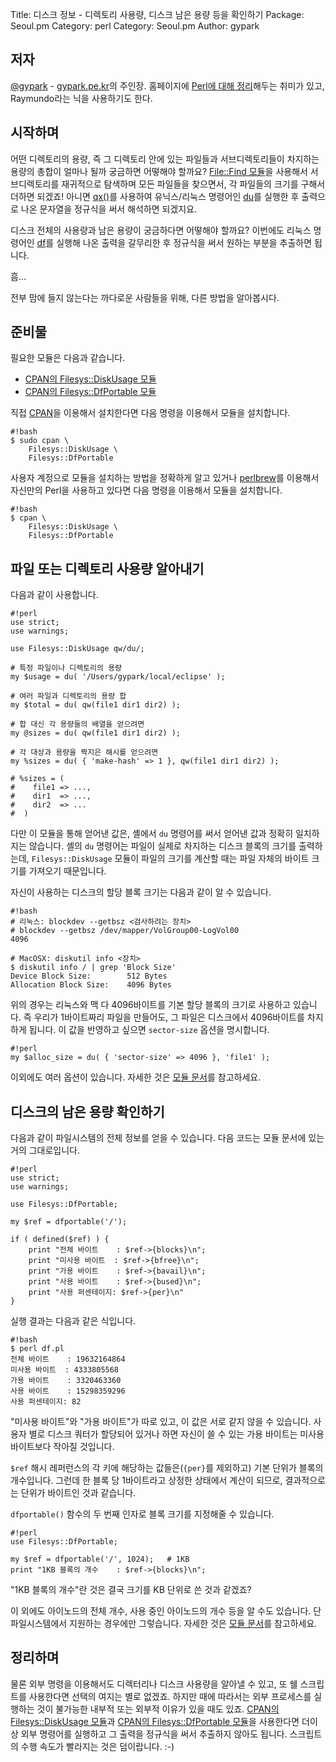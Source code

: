 Title:    디스크 정보 - 디렉토리 사용량, 디스크 남은 용량 등을 확인하기
Package:  Seoul.pm
Category: perl
Category: Seoul.pm
Author:   gypark

저자
-----

[@gypark][twitter-gypark] - [gypark.pe.kr][gypark-home]의 주인장.
홈페이지에 [Perl에 대해 정리][gypark-perl]해두는 취미가 있고, Raymundo라는 닉을 사용하기도 한다.


시작하며
---------

어떤 디렉토리의 용량, 즉 그 디렉토리 안에 있는 파일들과 서브디렉토리들이
차지하는 용량의 총합이 얼마나 될까 궁금하면 어떻해야 할까요?
[File::Find 모듈][perldoc-file-find]을 사용해서 서브디렉토리를 재귀적으로
탐색하며 모든 파일들을 찾으면서, 각 파일들의 크기를 구해서 더하면 되겠죠!
아니면 [qx()][perldoc-qx]를 사용하여 유닉스/리눅스 명령어인 [du][man-du]를
실행한 후 출력으로 나온 문자열을 정규식을 써서 해석하면 되겠지요.

디스크 전체의 사용량과 남은 용량이 궁금하다면 어떻해야 할까요?
이번에도 리눅스 명령어인 [df][man-df]를 실행해 나온 출력을 갈무리한 후
정규식을 써서 원하는 부분을 추출하면 됩니다.

흠...

전부 맘에 들지 않는다는 까다로운 사람들을 위해, 다른 방법을 알아봅시다.


준비물
-------

필요한 모듈은 다음과 같습니다.

- [CPAN의 Filesys::DiskUsage 모듈][cpan-filesys-diskusage]
- [CPAN의 Filesys::DfPortable 모듈][cpan-filesys-dfportable]

직접 [CPAN][cpan]을 이용해서 설치한다면 다음 명령을 이용해서 모듈을 설치합니다.

    #!bash
    $ sudo cpan \
        Filesys::DiskUsage \
        Filesys::DfPortable

사용자 계정으로 모듈을 설치하는 방법을 정확하게 알고 있거나
[perlbrew][home-perlbrew]를 이용해서 자신만의 Perl을 사용하고 있다면
다음 명령을 이용해서 모듈을 설치합니다.

    #!bash
    $ cpan \
        Filesys::DiskUsage \
        Filesys::DfPortable


파일 또는 디렉토리 사용량 알아내기
-----------------------------------

다음과 같이 사용합니다.

    #!perl
    use strict;
    use warnings;

    use Filesys::DiskUsage qw/du/;

    # 특정 파일이나 디렉토리의 용량
    my $usage = du( '/Users/gypark/local/eclipse' );
    
    # 여러 파일과 디렉토리의 용량 합
    my $total = du( qw(file1 dir1 dir2) );
    
    # 합 대신 각 용량들의 배열을 얻으려면
    my @sizes = du( qw(file1 dir1 dir2) );

    # 각 대상과 용량을 짝지은 해시를 얻으려면
    my %sizes = du( { 'make-hash' => 1 }, qw(file1 dir1 dir2) );
    
    # %sizes = (
    #    file1 => ...,
    #    dir1  => ...,
    #    dir2  => ...
    #  )

다만 이 모듈을 통해 얻어낸 값은, 셸에서 `du` 명령어를 써서 얻어낸 값과 정확히 일치하지는 않습니다.
셸의 `du` 명령어는 파일이 실제로 차지하는 디스크 블록의 크기를 출력하는데,
`Filesys::DiskUsage` 모듈이 파일의 크기를 계산할 때는 파일 자체의 바이트 크기를 가져오기 때문입니다.

자신이 사용하는 디스크의 할당 블록 크기는 다음과 같이 알 수 있습니다.

    #!bash
    # 리눅스: blockdev --getbsz <검사하려는 장치>
    # blockdev --getbsz /dev/mapper/VolGroup00-LogVol00
    4096
    
    # MacOSX: diskutil info <장치>
    $ diskutil info / | grep 'Block Size'
    Device Block Size:        512 Bytes
    Allocation Block Size:    4096 Bytes 

위의 경우는 리눅스와 맥 다 4096바이트를 기본 할당 블록의 크기로 사용하고 있습니다.
즉 우리가 1바이트짜리 파일을 만들어도, 그 파일은 디스크에서 4096바이트를 차지하게 됩니다.
이 값을 반영하고 싶으면 `sector-size` 옵션을 명시합니다.

    #!perl
    my $alloc_size = du( { 'sector-size' => 4096 }, 'file1' );
    
이외에도 여러 옵션이 있습니다.
자세한 것은 [모듈 문서][cpan-filesys-diskusage]를 참고하세요.       


디스크의 남은 용량 확인하기
----------------------------

다음과 같이 파일시스템의 전체 정보를 얻을 수 있습니다.
다음 코드는 모듈 문서에 있는 거의 그대로입니다.

    #!perl
    use strict;
    use warnings;

    use Filesys::DfPortable;
    
    my $ref = dfportable('/');
    
    if ( defined($ref) ) {
        print "전체 바이트    : $ref->{blocks}\n";
        print "미사용 바이트  : $ref->{bfree}\n";
        print "가용 바이트    : $ref->{bavail}\n";
        print "사용 바이트    : $ref->{bused}\n";
        print "사용 퍼센테이지: $ref->{per}\n"
    }

실행 결과는 다음과 같은 식입니다.

    #!bash
    $ perl df.pl
    전체 바이트    : 19632164864
    미사용 바이트  : 4333805568
    가용 바이트    : 3320463360
    사용 바이트    : 15298359296
    사용 퍼센테이지: 82

"미사용 바이트"와 "가용 바이트"가 따로 있고, 이 값은 서로 같지 않을 수 있습니다.
사용자 별로 디스크 쿼터가 할당되어 있거나 하면 자신이 쓸 수 있는 가용 바이트는
미사용 바이트보다 작아질 것입니다.

`$ref` 해시 레퍼런스의 각 키에 해당하는 값들은(`{per}`를 제외하고) 기본 단위가 블록의 개수입니다.
그런데 한 블록 당 1바이트라고 상정한 상태에서 계산이 되므로, 결과적으로는 단위가 바이트인 것과 같습니다.

`dfportable()` 함수의 두 번째 인자로 블록 크기를 지정해줄 수 있습니다.

    #!perl
    use Filesys::DfPortable;
    
    my $ref = dfportable('/', 1024);   # 1KB
    print "1KB 블록의 개수    : $ref->{blocks}\n";
 
"1KB 블록의 개수"란 것은 결국 크기를 KB 단위로 쓴 것과 같겠죠?

이 외에도 아이노드의 전체 개수, 사용 중인 아이노드의 개수 등을 알 수도 있습니다.
단 파일시스템에서 지원하는 경우에만 그렇습니다.
자세한 것은 [모듈 문서][cpan-filesys-dfportable]를 참고하세요.


정리하며
----------

물론 외부 명령을 이용해서도 디렉터리나 디스크 사용량을 알아낼 수 있고,
또 쉘 스크립트를 사용한다면 선택의 여지는 별로 없겠죠.
하지만 때에 따라서는 외부 프로세스를 실행하는 것이 불가능한
내부적 또는 외부적 이유가 있을 때도 있죠. 
[CPAN의 Filesys::DiskUsage 모듈][cpan-filesys-diskusage]과
[CPAN의 Filesys::DfPortable 모듈][cpan-filesys-dfportable]을 사용한다면
더이상 외부 명령어를 실행하고 그 출력을 정규식을 써서 추출하지 않아도 됩니다.
스크립트의 수행 속도가 빨라지는 것은 덤이랍니다. :-)


[cpan-filesys-dfportable]:      https://metacpan.org/pod/Filesys::DfPortable
[cpan-filesys-diskusage]:       https://metacpan.org/pod/Filesys::DiskUsage
[cpan]:                         http://www.cpan.org/
[gypark-home]:                  http://gypark.pe.kr
[gypark-perl]:                  http://gypark.pe.kr/wiki/Perl
[home-perlbrew]:                http://perlbrew.pl/
[man-df]:                       http://man7.org/linux/man-pages/man1/df.1.html
[man-du]:                       http://man7.org/linux/man-pages/man1/du.1.html
[perldoc-file-find]:            http://perldoc.perl.org/File/Find.html
[perldoc-qx]:                   http://perldoc.perl.org/functions/qx.html
[twitter-gypark]:               http://twitter.com/gypark
